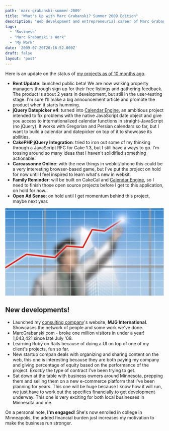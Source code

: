 ```yaml
---
path: 'marc-grabanski-summer-2009'
title: "What's Up with Marc Grabanski? Summer 2009 Edition"
description: 'Web development and entrepreneurial career of Marc Grabanski as of Summer 2009.'
tags:
  - 'Business'
  - "Marc Grabanski's Work"
  - 'My Work'
date: '2009-07-20T20:16:52.000Z'
draft: false
layout: 'post'
---
```


Here is an update on the status of [my projects as of 10 months ago](/projects-list-august-2008).

- **Rent Update**: launched public beta! We are now walking property managers through sign up for their free listings and gathering feedback. The product is about 2 years in development, but still in the user-testing stage. I'm sure I'll make a big announcement article and promote the product when it starts humming.
- **jQuery Datepicker v4**: turned into [Calendar Engine](http://github.com/1Marc/javascript-calendar-engine), an ambitious project intended to fix problems with the native JavaScript date object and give you access to internationalized calendar functions in straight-JavaScript (no jQuery). It works with Gregorian and Persian calendars so far, but I want to build a calendar and datepicker on top of it to showcase its abilities.
- **CakePHP jQuery Integration**: tried to iron out some of my thinking through a JavaScript RFC for Cake 1.3, but I still have a ways to go. I'm tossing around so many ideas that I haven't solidified something actionable.
- **Carcassonne Online**: with the new things in webkit/iphone this could be a very interesting browser-based game, but I've put the project on hold for now until I feel inspired to learn what's new in webkit.
- **Family Reminder**: will be built on CakeCal and [Calendar Engine](http://github.com/1Marc/javascript-calendar-engine), so I need to finish those open source projects before I get to this application, on hold for now.
- **Open Ad Sense**: on hold until I get momentum behind this project, maybe next year.

![](./business-up.jpg)

## New developments!

- Launched my [consulting company](http://www.mjg.in)'s website, **MJG International**. Showcases the network of people and some work we've done.
- MarcGrabanski.com - broke one million visitors in under a year! 1,043,421 since late July '08.
- Learning Ruby on Rails because of doing a UI on top of one of my client's projects, fun so far.
- New startup compan deals with organizing and sharing content on the web, this one is interesting because they are both paying my company and giving percentage of equity based on the performance of the project. _Exactly_ the type of contract I've been trying to get.
- Sat down at the table with business owners around Minnesota, prepping them and selling them on a new e-commerce platform that I've been planning for years. This one will be huge because I know how it will run, we just have to work out the specifics financially to get development underway. This one is very exciting for both local businesses in Minnesota and me.

On a personal note, **I'm engaged**! She's now enrolled in college in Minneapolis, the added financial burden just increases my motivation to make the business run stronger.
